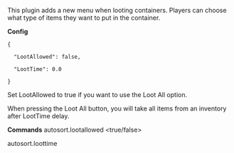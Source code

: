 This plugin adds a new menu when looting containers. Players can choose what type of items they want to put in the container.

**Config** 

````
{

  "LootAllowed": false,

  "LootTime": 0.0

}
````

Set LootAllowed to true if you want to use the Loot All option.

When pressing the Loot All button, you will take all items from an inventory after LootTime delay.

**Commands** 
autosort.lootallowed <true/false>

autosort.loottime <time>